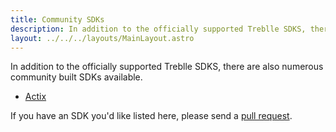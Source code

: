 ```yaml
---
title: Community SDKs
description: In addition to the officially supported Treblle SDKS, there are also numerous community built SDKs available.
layout: ../../../layouts/MainLayout.astro
---
```

In addition to the officially supported Treblle SDKS, there are also numerous community built SDKs available.

* <a href="https://github.com/barrage/actix-treblle" target="_blank">Actix</a>

If you have an SDK you'd like listed here, please send a <a href="https://github.com/Treblle/docs/tree/main/src/pages/en/integrations/community-sdks.md" target="_blank">pull request</a>.
